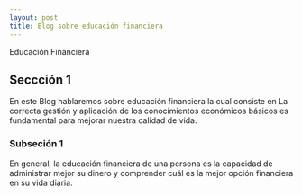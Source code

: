 ```yaml
---
layout: post
title: Blog sobre educación financiera
---
```

Educación Financiera

## Seccción 1

En este Blog hablaremos sobre educación financiera la cual consiste en La correcta gestión y aplicación de los conocimientos económicos básicos es fundamental para mejorar nuestra calidad de vida.

### Subseción 1

En general, la educación financiera de una persona es la capacidad de administrar mejor su dinero y comprender cuál es la mejor opción financiera en su vida diaria.
